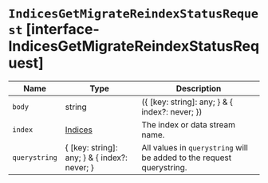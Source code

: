 # `IndicesGetMigrateReindexStatusRequest` [interface-IndicesGetMigrateReindexStatusRequest]

| Name | Type | Description |
| - | - | - |
| `body` | string | ({ [key: string]: any; } & { index?: never; }) | All values in `body` will be added to the request body. |
| `index` | [Indices](./Indices.md) | The index or data stream name. |
| `querystring` | { [key: string]: any; } & { index?: never; } | All values in `querystring` will be added to the request querystring. |
